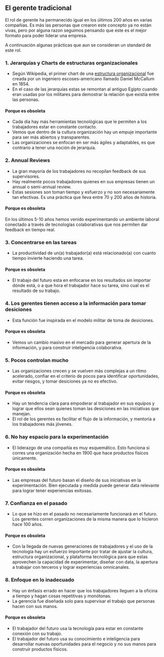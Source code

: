 ## El gerente tradicional
El rol de gerente ha permanecido igual en los últimos 200 años en varias compañías. Es más las personas que crearon este concepto ya no están vivas, pero por alguna razon seguimos pensando que este es el mejor formato para poder liderar una empresa.

A continuación algunas prácticas que aun se consideran un standard de este rol.

### 1. Jerarquías y Charts de estructuras organizacionales
- Según Wikipedia, el primer chart de una [estructura organizacional](https://en.wikipedia.org/wiki/Organizational_chart) fue creada por un ingeniero escoses-americano llamado Daniel McCallum en 1854. 
- En el caso de las jerarquías estas se remontan al antiguo Egipto cuando eran usadas por los militares para demostrar la relación que existía entre las personas.

#### Porque es obsoleta
- Cada día hay más herramientas tecnológicas que le permiten a los trabajadores estar en constante contacto.
- Vemos que dentro de la cultura organización hay un empuje importante para ser más abiertos y transparentes. 
- Las organizaciones se enfocan en ser más ágiles y adaptables, es que contrario a tener una noción de jerarquía.

### 2. Annual Reviews
- La gran mayoría de los trabajadores no recopilan feedback de sus supervisores. 
- Hay realmente pocos trabajadores quienes en sus empresas tienen un annual o semi-annual review.
- Estas sesiones son toman tiempo y esfuerzo y no son necesariamente tan efectivas. Es una práctica que lleva entre 70 y 200 años de historia.

#### Porque es obsoleta
En los últimos 5-10 años hemos venido experimentando un ambiente laboral conectado a través de tecnologías colaborativas que nos permiten dar feedback en tiempo real.


### 3. Concentrarse en las tareas
- La productividad de un(a) trabajador(a) está relacionado(a) con cuanto tiempo invierte haciendo una tarea. 

#### Porque es obsoleta
- El trabajo del futuro esta en enfocarse en los resultados sin importar dónde está, o a que hora el trabajador hace su tarea, sino cual es el resultado de su trabajo.

### 4. Los gerentes tienen acceso a la información para tomar desiciones
- Esta función fue inspirada en el modelo militar de toma de desiciones. 

#### Porque es obsoleta
- Vemos un cambio masivo en el mercado para generar apertura de la información, y para construir inteligencia colaborativa.

### 5. Pocos controlan mucho
-  Las organizaciones crecen y se vuelven más complejas a un ritmo acelerado, confiar en el criterio de pocos para identificar oportunidades, evitar riesgos, y tomar desiciones ya no es efectivo.

#### Porque es obsoleta
- Hay un tendencia clara para empoderar al trabajador en sus equipos y lograr que ellos sean quienes toman las desiciones en las iniciativas que manejan.
- El rol de los gerentes es facilitar el flujo de la información, y mentoría a los trabajadores más jóvenes.

### 6. No hay espacio para la experimentación
- El liderazgo de una compañía es muy esquemático. Esto funciona si corres una organización hecha en 1900 que hace productos físicos únicamente.

#### Porque es obsoleta
- Las empresas del futuro basan el diseño de sus iniciativas en la experimentación. Bien ejecutada y medida puede generar data relevante para lograr tener experiencias exitosas.

### 7. Confianza en el pasado
- Lo que se hizo en el pasado no necesariamente funcionará en el futuro. Los gerentes corren organizaciones de la misma manera que lo hicieron hace 100 años.

#### Porque es obsoleta
- Con la llegada de nuevas generaciones de trabajadores y el uso de la tecnología hay un esfuerzo importante por tratar de ajustar la cultura, estructura organizacional, y plataforma tecnológica para que estas aprovechen la capacidad de experimentar, diseñar con data, la apertura a trabajar con terceros y lograr experiencias omnicanales.

### 8. Enfoque en lo inadecuado
- Hay un énfasis errado en hacer que los trabajadores lleguen a la oficina a tiempo y hagan cosas repetitivas y monótonas.
- La gerencia fue diseñada solo para supervisar el trabajo que personas hacen con sus manos.

#### Porque es obsoleta
- El trabajador del futuro usa la tecnología para estar en constante conexión con su trabajo.
- El trabajador del futuro usa su conocimiento e inteligencia para desarrollar nuevas oportunidades para el negocio y no sus manos para construir productos físicos.